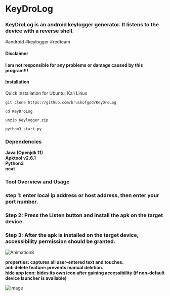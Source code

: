 # KeyDroLog
### KeyDroLog is an android keylogger generator. It listens to the device with a reverse shell.
#android #keylogger #redteam
#### Disclaimer

#### I am not responsible for any problems or damage caused by this program!!!

#### Installation
Quick installation for Ubuntu, Kali Linux

```
git clone https://github.com/bruskofgod/KeyDroLog 

cd KeyDroLog

unzip Keylogger.zip

python3 start.py
```

### Dependencies

**Java (Openjdk 11)**<br>
**Apktool v2.6.1**<br>
**Python3**<br>
**ncat**

### Tool Overview and Usage

### step 1: **enter local ip address or host address, then enter your port number.**<br>
### Step 2: **Press the Listen button and install the apk on the target device.**<br>
### Step 3: **After the apk is installed on the target device, accessibility permission should be granted.**<br>

![Animation8](https://user-images.githubusercontent.com/58754583/216034785-ebae01a3-6d9c-4e20-95a8-b8239daa955e.gif)

**properties: captures all user-entered text and touches.**<br>
**anti delete feature: prevents manual deletion.**<br>
**hide app icon: hides its own icon after gaining accessibility (if non-default device launcher is available)**

![image](https://user-images.githubusercontent.com/58754583/216032354-dac55be4-5502-4471-9fbd-d5b53fccad32.png)<br>





